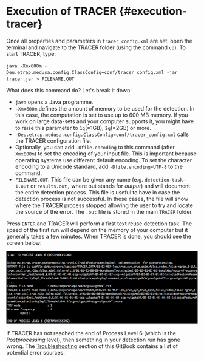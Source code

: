 # Execution of TRACER {#execution-tracer}

Once all properties and parameters in `tracer_config.xml` are set, open the terminal and navigate to the TRACER folder \(using the command `cd`\). To start TRACER, type:

`java -Xmx600m -Deu.etrap.medusa.config.ClassConfig=conf/tracer_config.xml -jar tracer.jar > FILENAME.OUT`

What does this command do? Let's break it down:

* `java` opens a Java programme.
* `-Xmx600m` defines the amount of memory to be used for the detection. In this case, the computation is set to use up to 600 MB memory. If you work on large data-sets and your computer supports it, you might have to raise this parameter to `1g`\(=1GB\), `2g`\(=2GB\) or more.
* `-Deu.etrap.medusa.config.ClassConfig=conf/tracer_config.xml` calls the TRACER configuration file.
* Optionally, you can add `-Dfile.encoding` to this command \(after `-Xmx600m`\) to set the encoding of your input file. This is important because operating systems use different default encoding. To set the character encoding to a Unicode standard, add `-Dfile.encoding=UTF-8` to the command.
* `FILENAME.OUT`. This file can be given any name \(e.g. `detection-task-1.out` or `results.out,` where out stands for _output_\) and will document the entire detection process. This file is useful to have in case the detection process is not successful. In these cases, the file will show where the TRACER process stopped allowing the user to try and locate the source of the error. The `.out` file is stored in the main `TRACER` folder.

Press `ENTER` and TRACER will perform a first text reuse detection task. The speed of the first run will depend on the memory of your computer but it generally takes a few minutes. When TRACER is done, you should see the screen below:

![](/assets/first-run.png)

If TRACER has not reached the end of Process Level 6 \(which is the _Postprocessing_ level\), then something in your detection run has gone wrong. The [Troubleshooting](/troubleshooting.md) section of this GitBook contains a list of potential error sources.

